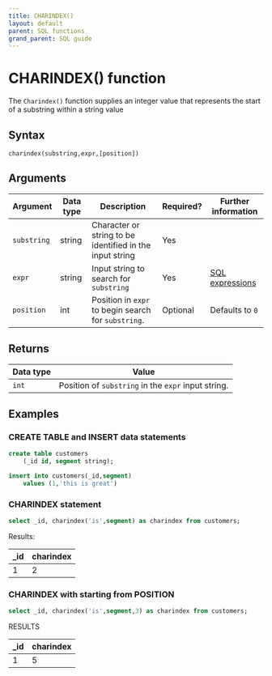 ```yaml
---
title: CHARINDEX()
layout: default
parent: SQL functions
grand_parent: SQL guide
---
```


# CHARINDEX() function

The `Charindex()` function supplies an integer value that represents the start of a substring within a string value

## Syntax

```
charindex(substring,expr,[position])
```

## Arguments

| Argument | Data type | Description | Required? | Further information |
|---|---|---|---|---|
| `substring` | string | Character or string to be identified in the input string | Yes |  |
| `expr` | string | Input string to search for `substring` | Yes |  [SQL expressions](/docs/sql-guide/expressions/expressions-home) |
| `position` | int | Position in `expr` to begin search for `substring`. | Optional | Defaults to `0` |

## Returns

| Data type | Value |
|---|---|
| `int` | Position of `substring` in the `expr` input string. |

## Examples

### CREATE TABLE and INSERT data statements

```sql
create table customers
    (_id id, segment string);

insert into customers(_id,segment)
    values (1,'this is great')
```

### CHARINDEX statement

```sql
select _id, charindex('is',segment) as charindex from customers;
```

Results:

| _id | charindex |
|---|---|
| 1 | 2 |

### CHARINDEX with starting from POSITION

```sql
select _id, charindex('is',segment,3) as charindex from customers;
```

RESULTS

| _id | charindex|
|---|---|
| 1 | 5 |
